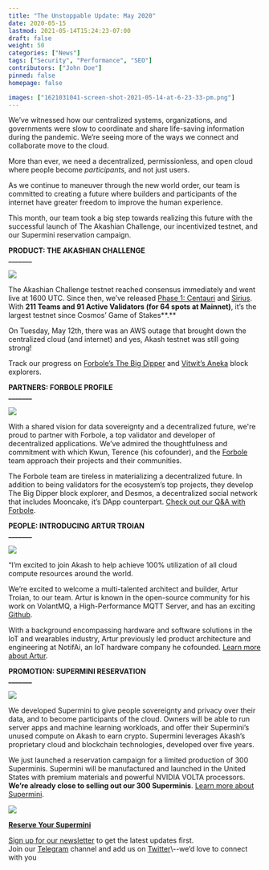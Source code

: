 ```yaml
---
title: "The Unstoppable Update: May 2020"
date: 2020-05-15
lastmod: 2021-05-14T15:24:23-07:00
draft: false
weight: 50
categories: ["News"]
tags: ["Security", "Performance", "SEO"]
contributors: ["John Doe"]
pinned: false
homepage: false

images: ["1621031041-screen-shot-2021-05-14-at-6-23-33-pm.png"]
---
```

We’ve witnessed how our centralized systems, organizations, and governments were slow to coordinate and share life-saving information during the pandemic. We’re seeing more of the ways we connect and collaborate move to the cloud.  
  
More than ever, we need a decentralized, permissionless, and open cloud where people become _participants_, and not just users.   
  
As we continue to maneuver through the new world order, our team is committed to creating a future where builders and participants of the internet have greater freedom to improve the human experience.  
  
This month, our team took a big step towards realizing this future with the successful launch of The Akashian Challenge, our incentivized testnet, and our Supermini reservation campaign.  
  
  
**PRODUCT: THE AKASHIAN CHALLENGE**  
**\_\_\_\_\_\_\_**

![](https://www.datocms-assets.com/45776/1620922428-akashian-challenge-1024x768.png)

The Akashian Challenge testnet reached consensus immediately and went live at 1600 UTC. Since then, we’ve released [Phase 1: Centauri](https://akash.network/blog/the-akashian-challenge-phase-1-centauri-release-update/) and [Sirius](https://akash.network/blog/the-akashian-challenge-phase-1-sirius-release-update/). With **211 Teams and 91 Active Validators (for 64 spots at Mainnet)**, it’s the largest testnet since Cosmos’ Game of Stakes**.** 

On Tuesday, May 12th, there was an AWS outage that brought down the centralized cloud (and internet) and yes, Akash testnet was still going strong!

Track our progress on [Forbole’s The Big Dipper](https://testnet.akash.bigdipper.live/) and [Vitwit’s Aneka](https://akash.aneka.io/) block explorers.

  
**PARTNERS: FORBOLE PROFILE**  
**\_\_\_\_\_\_\_**

![](https://www.datocms-assets.com/45776/1620922455-forbole-1024x576.jpg)

With a shared vision for data sovereignty and a decentralized future, we're proud to partner with Forbole, a top validator and developer of decentralized applications. We’ve admired the thoughtfulness and commitment with which Kwun, Terence (his cofounder), and the [Forbole](https://www.forbole.com/) team approach their projects and their communities.   
  
The Forbole team are tireless in materializing a decentralized future. In addition to being validators for the ecosystem’s top projects, they develop The Big Dipper block explorer, and Desmos, a decentralized social network that includes Mooncake, it’s DApp counterpart. [Check out our Q&A with Forbole](https://akash.network/blog/the-unstoppable-cloud-partner-profile-forbole/).  
  
  
**PEOPLE: INTRODUCING ARTUR TROIAN**  
**\_\_\_\_\_\_\_**

![](https://www.datocms-assets.com/45776/1620922477-hires-1-1024x683.jpg)

“I’m excited to join Akash to help achieve 100% utilization of all cloud compute resources around the world.  
  
We’re excited to welcome a multi-talented architect and builder, Artur Troian, to our team. Artur is known in the open-source community for his work on VolantMQ, a High-Performance MQTT Server, and has an exciting [Github](https://github.com/troian).   
  
With a background encompassing hardware and software solutions in the IoT and wearables industry, Artur previously led product architecture and engineering at NotifAi, an IoT hardware company he cofounded. [Learn more about Artur](https://akash.network/blog/introducing-artur-troian-senior-software-engineer/).  
  
  
**PROMOTION: SUPERMINI RESERVATION**  
**\_\_\_\_\_\_\_**

![](https://www.datocms-assets.com/45776/1620922485-akashsuperminifrontsidewithoutshadow-1024x576.jpg)

We developed Supermini to give people sovereignty and privacy over their data, and to become participants of the cloud. Owners will be able to run server apps and machine learning workloads, and offer their Supermini’s unused compute on Akash to earn crypto. Supermini leverages Akash’s proprietary cloud and blockchain technologies, developed over five years.   
  
We just launched a reservation campaign for a limited production of 300 Superminis. Supermini will be manufactured and launched in the United States with premium materials and powerful NVIDIA VOLTA processors. **We’re already close to selling out our 300 Superminis**. [Learn more about Supermini](https://akash.network/supermini/).  

![](https://www.datocms-assets.com/45776/1620922493-akashsuperminiconceptrenderday2-1024x576.jpg)

[**Reserve Your Supermini**](https://akash.network/supermini) 

[Sign up for our newsletter](https://akash.network/) to get the latest updates first.   
Join our [Telegram](https://t.me/AkashNW) channel and add us on [Twitter](https://twitter.com/akashnet_)\--we’d love to connect with you